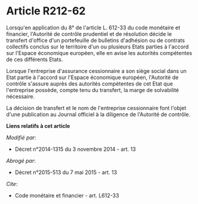 # Article R212-62

Lorsqu'en application du 8° de l'article L. 612-33 du code monétaire et financier, l'Autorité de contrôle prudentiel et de
résolution décide le transfert d'office d'un portefeuille de bulletins d'adhésion ou de contrats collectifs conclus sur le
territoire d'un ou plusieurs Etats parties à l'accord sur l'Espace économique européen, elle en avise les autorités
compétentes de ces différents Etats. 

Lorsque l'entreprise d'assurance cessionnaire a son siège social dans un Etat partie à l'accord sur l'Espace économique
européen, l'Autorité de contrôle s'assure auprès des autorités compétentes de cet Etat que l'entreprise possède, compte tenu
du transfert, la marge de solvabilité nécessaire. 

La décision de transfert et le nom de l'entreprise cessionnaire font l'objet d'une publication au Journal officiel à la
diligence de l'Autorité de contrôle.

**Liens relatifs à cet article**

_Modifié par_:

  - Décret n°2014-1315 du 3 novembre 2014 - art. 13

_Abrogé par_:

  - Décret n°2015-513 du 7 mai 2015 - art. 13

_Cite_:

  - Code monétaire et financier - art. L612-33
